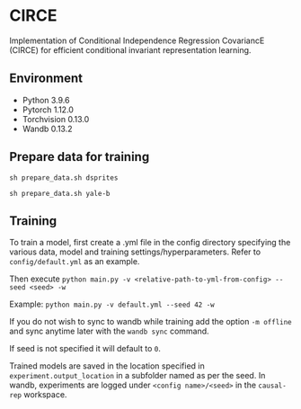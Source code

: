 # CIRCE
Implementation of Conditional Independence Regression CovariancE (CIRCE) for efficient conditional invariant representation learning.

## Environment
- Python 3.9.6
- Pytorch 1.12.0
- Torchvision 0.13.0
- Wandb 0.13.2

## Prepare data for training
```sh prepare_data.sh dsprites```

```sh prepare_data.sh yale-b```

## Training
To train a model, first create a .yml file in the config directory specifying the various data, model and training settings/hyperparameters. Refer to `config/default.yml` as an example.

Then execute ```python main.py -v <relative-path-to-yml-from-config> --seed <seed> -w```

Example: ```python main.py -v default.yml --seed 42 -w```

If you do not wish to sync to wandb while training add the option ```-m offline``` and sync anytime later with the `wandb sync` command.

If seed is not specified it will default to `0`.

Trained models are saved in the location specified in `experiment.output_location` in a subfolder named as per the seed. In wandb, experiments are logged under `<config name>/<seed>` in the `causal-rep` workspace.